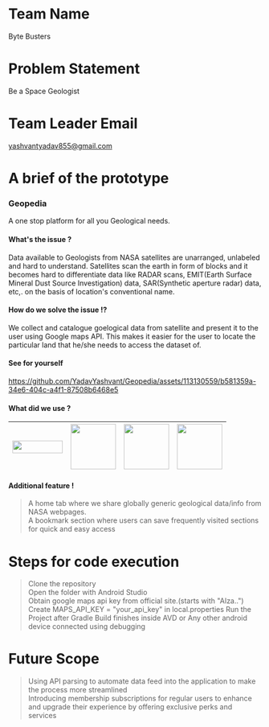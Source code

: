 # Team Name
Byte Busters
# Problem Statement
Be a Space Geologist
# Team Leader Email
yashvantyadav855@gmail.com
# A brief of the prototype
### Geopedia
A one stop platform for all you Geological needs.<br>
#### What's the issue ?
Data available to Geologists from NASA satellites are unarranged, unlabeled and hard to understand.
Satellites scan the earth in form of blocks and it becomes hard to differentiate data like RADAR scans, EMIT(Earth Surface Mineral Dust Source Investigation) data, SAR(Synthetic aperture radar) data, etc,. on the basis of location's conventional name. 
#### How do we solve the issue !?
We collect and catalogue goelogical data from satellite and present it to the user using Google maps API. This makes it easier for the user to locate the particular land that he/she needs to access the dataset of.
#### See for yourself


https://github.com/YadavYashvant/Geopedia/assets/113130559/b581359a-34e6-404c-a4f1-87508b6468e5


#### What did we use ?
|<img src="https://github.com/YadavYashvant/Geopedia/assets/120311694/e4af497b-9bfc-40de-9652-0b13b41a1c70" width="100" height="25">|<img src="https://github.com/YadavYashvant/Geopedia/assets/120311694/4cc741e8-ad0c-489a-a7ce-173957f7fdbf" width="90" height="auto" >|<img src="https://github.com/YadavYashvant/Geopedia/assets/120311694/1423bae2-1f12-4bc4-834e-5e23fbcbc402" width="90" height="auto" >|<img src="https://github.com/YadavYashvant/Geopedia/assets/120311694/08ea5503-3d2a-42ca-ab03-f7e090e189de" width="90" height="auto" >|
|---------------------------------|---------------------------------|---------------------------------|---------------------------------|
#### Additional feature !
> A home tab where we share globally generic geological data/info from NASA webpages.<br>
> A bookmark section where users can save frequently visited sections for quick and easy access
# Steps for code execution
> Clone the repository<br>
> Open the folder with Android Studio<br>
> Obtain google maps api key from official site.(starts with "AIza..")<br>
> Create MAPS_API_KEY = "your_api_key" in local.properties
> Run the Project after Gradle Build finishes inside AVD or Any other android device connected using debugging
# Future Scope
> Using API parsing to automate data feed into the application to make the process more streamlined<br>
> Introducing membership subscriptions for regular users to enhance and upgrade their experience by offering exclusive perks and services 




